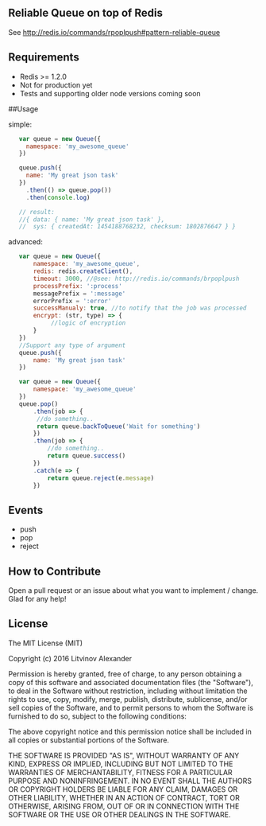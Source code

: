 ## Reliable Queue on top of Redis

See http://redis.io/commands/rpoplpush#pattern-reliable-queue

## Requirements

* Redis >= 1.2.0
* Not for production yet
* Tests and supporting older node versions coming soon

##Usage

simple:
```javascript
   var queue = new Queue({
     namespace: 'my_awesome_queue'
   })

   queue.push({
     name: 'My great json task'
   })
     .then(() => queue.pop())
     .then(console.log)

   // result:
   //{ data: { name: 'My great json task' },
   //  sys: { createdAt: 1454188768232, checksum: 1802876647 } }
```
advanced:

```javascript
   var queue = new Queue({
       namespace: 'my_awesome_queue',
       redis: redis.createClient(),
       timeout: 3000, //@see: http://redis.io/commands/brpoplpush
       processPrefix: ':process'
       messagePrefix = ':message'
       errorPrefix = ':error'
       successManualy: true, //to notify that the job was processed
       encrypt: (str, type) => {
            //logic of encryption
       }
   })
   //Support any type of argument
   queue.push({
       name: 'My great json task'
   })
```

```javascript
   var queue = new Queue({
       namespace: 'my_awesome_queue'
   })
   queue.pop()
       .then(job => {
        //do something..
        return queue.backToQueue('Wait for something')
       })
       .then(job => {
           //do something..
           return queue.success()
       })
       .catch(e => {
           return queue.reject(e.message)
       })
```

## Events

* push
* pop
* reject
 
## How to Contribute

Open a pull request or an issue about what you want to implement / change. Glad for any help!

## License

The MIT License (MIT)

Copyright (c) 2016 Litvinov Alexander

Permission is hereby granted, free of charge, to any person obtaining a copy
of this software and associated documentation files (the "Software"), to deal
in the Software without restriction, including without limitation the rights
to use, copy, modify, merge, publish, distribute, sublicense, and/or sell
copies of the Software, and to permit persons to whom the Software is
furnished to do so, subject to the following conditions:

The above copyright notice and this permission notice shall be included in all
copies or substantial portions of the Software.

THE SOFTWARE IS PROVIDED "AS IS", WITHOUT WARRANTY OF ANY KIND, EXPRESS OR
IMPLIED, INCLUDING BUT NOT LIMITED TO THE WARRANTIES OF MERCHANTABILITY,
FITNESS FOR A PARTICULAR PURPOSE AND NONINFRINGEMENT. IN NO EVENT SHALL THE
AUTHORS OR COPYRIGHT HOLDERS BE LIABLE FOR ANY CLAIM, DAMAGES OR OTHER
LIABILITY, WHETHER IN AN ACTION OF CONTRACT, TORT OR OTHERWISE, ARISING FROM,
OUT OF OR IN CONNECTION WITH THE SOFTWARE OR THE USE OR OTHER DEALINGS IN THE
SOFTWARE.
